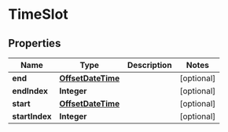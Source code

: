 # TimeSlot

## Properties
Name | Type | Description | Notes
------------ | ------------- | ------------- | -------------
**end** | [**OffsetDateTime**](OffsetDateTime.md) |  |  [optional]
**endIndex** | **Integer** |  |  [optional]
**start** | [**OffsetDateTime**](OffsetDateTime.md) |  |  [optional]
**startIndex** | **Integer** |  |  [optional]
